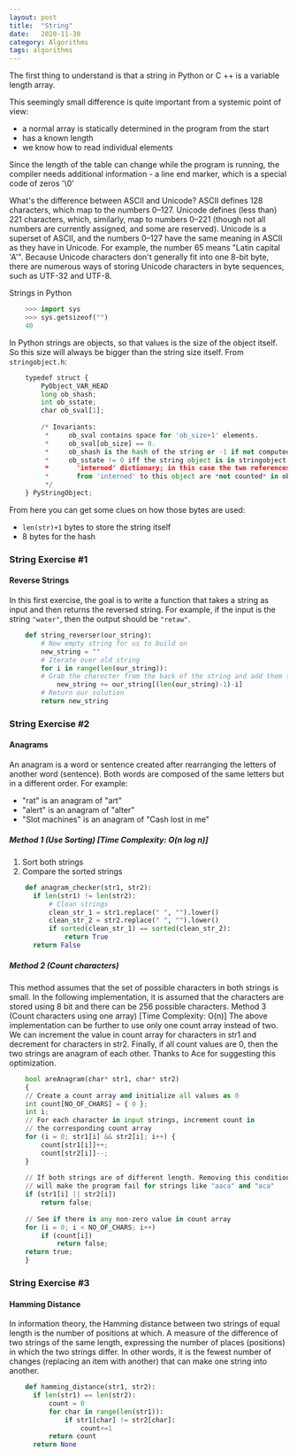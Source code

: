 ```yaml
---
layout: post
title:  "String"
date:   2020-11-30
category: Algorithms
tags: algorithms
---
```

The first thing to understand is that a string in Python or C ++ is a variable length array.

This seemingly small difference is quite important from a systemic point of view:
- a normal array is statically determined in the program from the start
- has a known length
- we know how to read individual elements

Since the length of the table can change while the program is running, the compiler needs additional information - a line end marker, which is a special code of zeros '\0'

What's the difference between ASCII and Unicode?
ASCII defines 128 characters, which map to the numbers 0–127. Unicode defines (less than) 221 characters, which, similarly, map to numbers 0–221 (though not all numbers are currently assigned, and some are reserved). Unicode is a superset of ASCII, and the numbers 0–127 have the same meaning in ASCII as they have in Unicode. For example, the number 65 means "Latin capital 'A'". Because Unicode characters don't generally fit into one 8-bit byte, there are numerous ways of storing Unicode characters in byte sequences, such as UTF-32 and UTF-8.


Strings in Python 
```python
    >>> import sys
    >>> sys.getsizeof("")
    40 
```

In Python strings are objects, so that values is the size of the object itself. So this size will always be bigger than the string size itself.
From `stringobject.h`:

```python
    typedef struct {
        PyObject_VAR_HEAD
        long ob_shash;
        int ob_sstate;
        char ob_sval[1];
    
        /* Invariants:
         *     ob_sval contains space for 'ob_size+1' elements.
         *     ob_sval[ob_size] == 0.
         *     ob_shash is the hash of the string or -1 if not computed yet.
         *     ob_sstate != 0 iff the string object is in stringobject.c's
         *       'interned' dictionary; in this case the two references
         *       from 'interned' to this object are *not counted* in ob_refcnt.
         */
    } PyStringObject;
```

From here you can get some clues on how those bytes are used:

- `len(str)+1` bytes to store the string itself
- 8 bytes for the hash


### String Exercise #1
#### Reverse Strings
In this first exercise, the goal is to write a function that takes a string as input and then returns the reversed string.
For example, if the input is the string `"water"`, then the output should be `"retaw"`.

```python
    def string_reverser(our_string):
        # New empty string for us to build on
        new_string = ""
        # Iterate over old string
        for i in range(len(our_string)):
        # Grab the charecter from the back of the string and add them to the new str
            new_string += our_string[(len(our_string)-1)-i]
        # Return our solution
        return new_string
```

### String Exercise #2
#### Anagrams
An anagram is a word or sentence created after rearranging the letters of another word (sentence). Both words are composed of the same letters but in a different order.
For example:

- "rat" is an anagram of "art"
- "alert" is an anagram of "alter"
- "Slot machines" is an anagram of "Cash lost in me"

##### Method 1 (Use Sorting) [Time Complexity: O(n log n)]
1. Sort both strings
2. Compare the sorted strings
```python
    def anagram_checker(str1, str2):
      if len(str1) != len(str2):
          # Clean strings
          clean_str_1 = str1.replace(" ", "").lower()
          clean_str_2 = str2.replace(" ", "").lower()
          if sorted(clean_str_1) == sorted(clean_str_2):
              return True
      return False
```

##### Method 2 (Count characters)
This method assumes that the set of possible characters in both strings is small. In the following implementation, it is assumed that the characters are stored using 8 bit and there can be 256 possible characters.
Method 3 (Count characters using one array) [Time Complexity: O(n)]
The above implementation can be further to use only one count array instead of two. We can increment the value in count array for characters in str1 and decrement for characters in str2. Finally, if all count values are 0, then the two strings are anagram of each other. Thanks to Ace for suggesting this optimization.
```python
    bool areAnagram(char* str1, char* str2) 
    { 
    // Create a count array and initialize all values as 0 
    int count[NO_OF_CHARS] = { 0 }; 
    int i;
    // For each character in input strings, increment count in 
    // the corresponding count array 
    for (i = 0; str1[i] && str2[i]; i++) { 
        count[str1[i]]++; 
        count[str2[i]]--; 
    } 
    
    // If both strings are of different length. Removing this condition 
    // will make the program fail for strings like "aaca" and "aca" 
    if (str1[i] || str2[i]) 
        return false; 
    
    // See if there is any non-zero value in count array 
    for (i = 0; i < NO_OF_CHARS; i++) 
        if (count[i]) 
            return false; 
    return true; 
    }
```

### String Exercise #3
#### Hamming Distance
In information theory, the Hamming distance between two strings of equal length is the number of positions at which.
A measure of the difference of two strings of the same length, expressing the number of places (positions) in which the two strings differ. In other words, it is the fewest number of changes (replacing an item with another) that can make one string into another.
```python
    def hamming_distance(str1, str2):
      if len(str1) == len(str2):
          count = 0
          for char in range(len(str1)):
              if str1[char] != str2[char]:
                  count+=1
          return count
      return None
```
